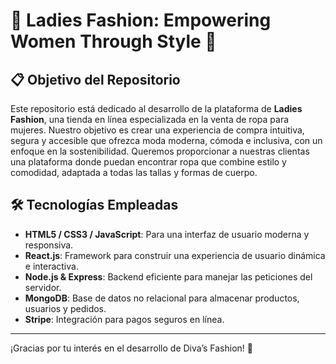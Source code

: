 # 🎀 Ladies Fashion: Empowering Women Through Style 🎀

## 📋 Objetivo del Repositorio

Este repositorio está dedicado al desarrollo de la plataforma de **Ladies Fashion**, una tienda en línea especializada en la venta de ropa para mujeres. Nuestro objetivo es crear una experiencia de compra intuitiva, segura y accesible que ofrezca moda moderna, cómoda e inclusiva, con un enfoque en la sostenibilidad. Queremos proporcionar a nuestras clientas una plataforma donde puedan encontrar ropa que combine estilo y comodidad, adaptada a todas las tallas y formas de cuerpo.

## 🛠️ Tecnologías Empleadas

- **HTML5 / CSS3 / JavaScript**: Para una interfaz de usuario moderna y responsiva.
- **React.js**: Framework para construir una experiencia de usuario dinámica e interactiva.
- **Node.js & Express**: Backend eficiente para manejar las peticiones del servidor.
- **MongoDB**: Base de datos no relacional para almacenar productos, usuarios y pedidos.
- **Stripe**: Integración para pagos seguros en línea.

---

¡Gracias por tu interés en el desarrollo de Diva’s Fashion! 🎉
